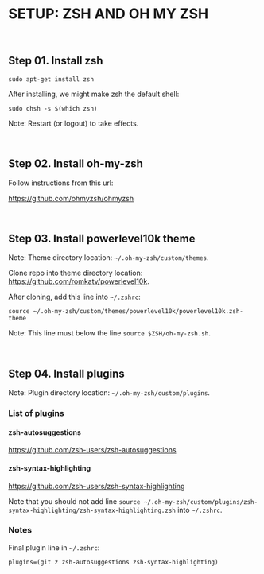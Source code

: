 # SETUP: ZSH AND OH MY ZSH

&nbsp;

## Step 01. Install zsh

```shell
sudo apt-get install zsh
```

After installing, we might make zsh the default shell:

```shell
sudo chsh -s $(which zsh)
```

Note: Restart (or logout) to take effects.

&nbsp;

## Step 02. Install oh-my-zsh

Follow instructions from this url:

<https://github.com/ohmyzsh/ohmyzsh>

&nbsp;

## Step 03. Install powerlevel10k theme

Note: Theme directory location: ```~/.oh-my-zsh/custom/themes```.

Clone repo into theme directory location: <https://github.com/romkatv/powerlevel10k>.

After cloning, add this line into ```~/.zshrc```:

```text
source ~/.oh-my-zsh/custom/themes/powerlevel10k/powerlevel10k.zsh-theme
```

Note: This line must below the line ```source $ZSH/oh-my-zsh.sh```.

&nbsp;

## Step 04. Install plugins

Note: Plugin directory location: ```~/.oh-my-zsh/custom/plugins```.

### List of plugins

#### zsh-autosuggestions

<https://github.com/zsh-users/zsh-autosuggestions>

#### zsh-syntax-highlighting

<https://github.com/zsh-users/zsh-syntax-highlighting>

Note that you should not add line ```source ~/.oh-my-zsh/custom/plugins/zsh-syntax-highlighting/zsh-syntax-highlighting.zsh``` into ```~/.zshrc```.

### Notes

Final plugin line in ```~/.zshrc```:

```text
plugins=(git z zsh-autosuggestions zsh-syntax-highlighting)
```
